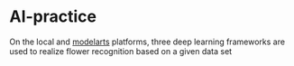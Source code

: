 <!--
 * @Author: JF-011101 2838264218@qq.com
 * @Date: 2022-08-24 20:18:52
 * @LastEditors: JF-011101 2838264218@qq.com
 * @LastEditTime: 2022-08-24 20:27:09
 * @FilePath: \github\README.md
 * @Description: functions and args
-->
# AI-practice
On the local and [modelarts](https://support.huaweicloud.com/productdesc-modelarts/modelarts_01_0001.html) platforms, three deep learning frameworks are used to realize flower recognition based on a given data set